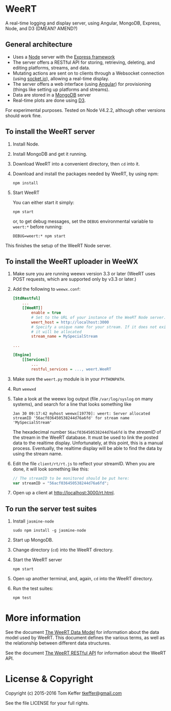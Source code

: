 # WeeRT
A real-time logging and display server, using Angular, MongoDB, Express, Node, and D3 (DMEAN? AMEND?)

## General architecture
- Uses a [Node](https://nodejs.org/) server with the [Express framework](http://expressjs.com/)
- The server offers a RESTful API for storing, retrieving, deleting, and editing platforms,
streams, and data.
- Mutating actions are sent on to clients through a Websocket connection (using [socket.io](http://socket.io/)),
allowing a real-time display.
- The server offers a web interface (using [Angular](http://angularjs.com))
for provisioning (things like setting up platforms and streams).
- Data are stored in a [MongoDB](https://www.mongodb.org/) server
- Real-time plots are done using [D3](http://d3js.org/).

For experimental purposes. Tested on Node V4.2.2, although other versions should work fine.

## To install the WeeRT server

1. Install Node.

2. Install MongoDB and get it running.

3. Download WeeRT into a convenient directory, then `cd` into it.

4. Download and install the packages needed by WeeRT, by using npm:

    ```shell
    npm install
    ```

5. Start WeeRT

    You can either start it simply:

    ```shell
    npm start
    ```

    or, to get debug messages, set the `DEBUG` environmental variable to `weert:*` before running:

    ```Shell
    DEBUG=weert:* npm start
    ```

This finishes the setup of the WeeRT Node server.

## To install the WeeRT uploader in WeeWX


1. Make sure you are running weewx version 3.3 or later (WeeRT uses POST requests, which are
supported only by v3.3 or later.)

2. Add the following to `weewx.conf`:

    ```ini
    [StdRestful]
        ...
        [[WeeRT]]
            enable = true
            # Set to the URL of your instance of the WeeRT Node server.
            weert_host = http://localhost:3000
            # Specify a unique name for your stream. If it does not exist on the server,
            # it will be allocated
	        stream_name = MySpecialStream

    ...

    [Engine]
        [[Services]]
            ...
            restful_services = ..., weert.WeeRT

    ```

3. Make sure the `weert.py` module is in your `PYTHONPATH`.

4. Run `weewxd`

5. Take a look at the weewx log output (file `/var/log/syslog` on many systems), and search for a line that looks
    something like

    ```
    Jan 30 09:17:42 myhost weewx[19770]: weert: Server allocated streamID '56acf036450538244d76a6fd' for stream name 'MySpecialStream'
    ```

    The hexadecimal number `56acf036450538244d76a6fd` is the *streamID* of the stream in the WeeRT database.
    It must be used to link the posted data to the realtime display. Unfortunately, at this point,
    this is a manual process. Eventually, the realtime display will be able to find the data by using the stream name.

6.  Edit the file `client/rt/rt.js` to reflect your streamID. When you are done, it will look something like this:

    ```Javascript
    // The streamID to be monitored should be put here:
    var streamID = "56acf036450538244d76a6fd";
    ```

7. Open up a client at [http://localhost:3000/rt.html](http://localhost:3000/rt.html).

## To run the server test suites

1. Install `jasmine-node`

    ```shell
    sudo npm install -g jasmine-node
    ```

2. Start up MongoDB.

3. Change directory (`cd`) into the WeeRT directory.

4. Start the WeeRT server

    ```shell
    npm start
    ```

5. Open up another terminal, and, again, `cd` into the WeeRT directory.

6. Run the test suites:

    ```shell
    npm test
    ```

# More information

See the document [The WeeRT Data Model](DATAMODEL.md) for information about the data model used by
WeeRT. This document defines the various terms, as well as the relationship between different data structures.

See the document [The WeeRT RESTful API](API.md) for information about the WeeRT API.


# License & Copyright

Copyright (c) 2015-2016 Tom Keffer <tkeffer@gmail.com>

  See the file LICENSE for your full rights.


